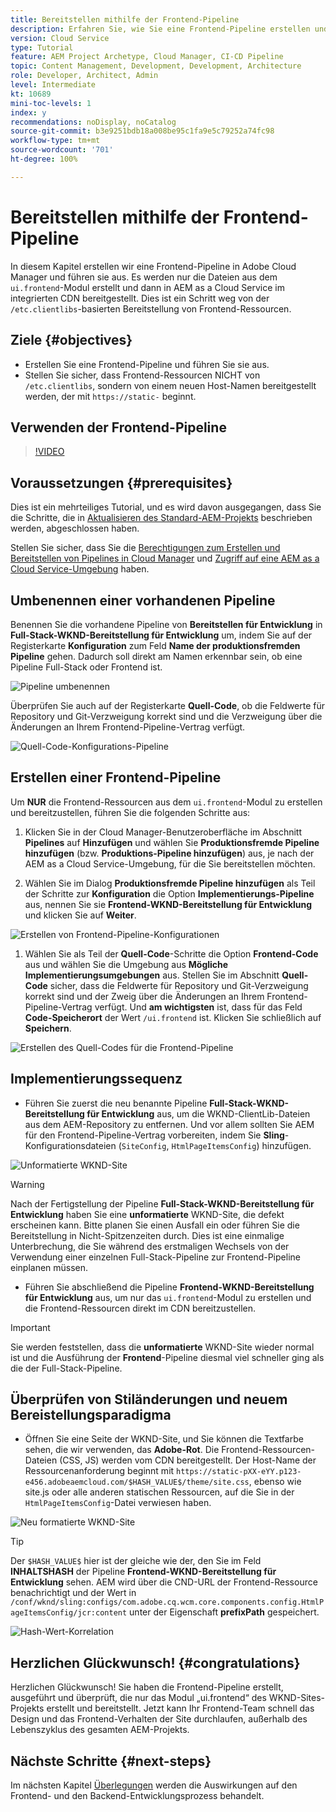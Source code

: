 ```yaml
---
title: Bereitstellen mithilfe der Frontend-Pipeline
description: Erfahren Sie, wie Sie eine Frontend-Pipeline erstellen und ausführen, die Frontend-Ressourcen erstellt und sie in AEM as a Cloud Service für das integrierte CDN bereitstellt.
version: Cloud Service
type: Tutorial
feature: AEM Project Archetype, Cloud Manager, CI-CD Pipeline
topic: Content Management, Development, Development, Architecture
role: Developer, Architect, Admin
level: Intermediate
kt: 10689
mini-toc-levels: 1
index: y
recommendations: noDisplay, noCatalog
source-git-commit: b3e9251bdb18a008be95c1fa9e5c79252a74fc98
workflow-type: tm+mt
source-wordcount: '701'
ht-degree: 100%

---
```



# Bereitstellen mithilfe der Frontend-Pipeline

In diesem Kapitel erstellen wir eine Frontend-Pipeline in Adobe Cloud Manager und führen sie aus. Es werden nur die Dateien aus dem `ui.frontend`-Modul erstellt und dann in AEM as a Cloud Service im integrierten CDN bereitgestellt. Dies ist ein Schritt weg von der `/etc.clientlibs`-basierten Bereitstellung von Frontend-Ressourcen.


## Ziele {#objectives}

* Erstellen Sie eine Frontend-Pipeline und führen Sie sie aus.
* Stellen Sie sicher, dass Frontend-Ressourcen NICHT von `/etc.clientlibs`, sondern von einem neuen Host-Namen bereitgestellt werden, der mit `https://static-` beginnt.

## Verwenden der Frontend-Pipeline

>[!VIDEO](https://video.tv.adobe.com/v/3409420?quality=12&learn=on)

## Voraussetzungen {#prerequisites}

Dies ist ein mehrteiliges Tutorial, und es wird davon ausgegangen, dass Sie die Schritte, die in [Aktualisieren des Standard-AEM-Projekts](./update-project.md) beschrieben werden, abgeschlossen haben.

Stellen Sie sicher, dass Sie die [Berechtigungen zum Erstellen und Bereitstellen von Pipelines in Cloud Manager](https://experienceleague.adobe.com/docs/experience-manager-cloud-manager/content/requirements/users-and-roles.html?lang=de#role-definitions) und [Zugriff auf eine AEM as a Cloud Service-Umgebung](https://experienceleague.adobe.com/docs/experience-manager-cloud-service/content/implementing/using-cloud-manager/manage-environments.html?lang=de) haben.

## Umbenennen einer vorhandenen Pipeline

Benennen Sie die vorhandene Pipeline von __Bereitstellen für Entwicklung__ in __Full-Stack-WKND-Bereitstellung für Entwicklung__ um, indem Sie auf der Registerkarte __Konfiguration__ zum Feld __Name der produktionsfremden Pipeline__ gehen. Dadurch soll direkt am Namen erkennbar sein, ob eine Pipeline Full-Stack oder Frontend ist.

![Pipeline umbenennen](assets/fullstack-wknd-deploy-dev-pipeline.png)


Überprüfen Sie auch auf der Registerkarte __Quell-Code__, ob die Feldwerte für Repository und Git-Verzweigung korrekt sind und die Verzweigung über die Änderungen an Ihrem Frontend-Pipeline-Vertrag verfügt.

![Quell-Code-Konfigurations-Pipeline](assets/fullstack-wknd-source-code-config.png)


## Erstellen einer Frontend-Pipeline

Um __NUR__ die Frontend-Ressourcen aus dem `ui.frontend`-Modul zu erstellen und bereitzustellen, führen Sie die folgenden Schritte aus:

1. Klicken Sie in der Cloud Manager-Benutzeroberfläche im Abschnitt __Pipelines__ auf __Hinzufügen__ und wählen Sie __Produktionsfremde Pipeline hinzufügen__ (bzw. __Produktions-Pipeline hinzufügen__) aus, je nach der AEM as a Cloud Service-Umgebung, für die Sie bereitstellen möchten.

1. Wählen Sie im Dialog __Produktionsfremde Pipeline hinzufügen__ als Teil der Schritte zur __Konfiguration__ die Option __Implementierungs-Pipeline__ aus, nennen Sie sie __Frontend-WKND-Bereitstellung für Entwicklung__ und klicken Sie auf __Weiter__.

![Erstellen von Frontend-Pipeline-Konfigurationen](assets/create-frontend-pipeline-configs.png)

1. Wählen Sie als Teil der __Quell-Code__-Schritte die Option __Frontend-Code__ aus und wählen Sie die Umgebung aus __Mögliche Implementierungsumgebungen__ aus. Stellen Sie im Abschnitt __Quell-Code__ sicher, dass die Feldwerte für Repository und Git-Verzweigung korrekt sind und der Zweig über die Änderungen an Ihrem Frontend-Pipeline-Vertrag verfügt.
Und __am wichtigsten__ ist, dass für das Feld __Code-Speicherort__ der Wert `/ui.frontend` ist. Klicken Sie schließlich auf __Speichern__.

![Erstellen des Quell-Codes für die Frontend-Pipeline](assets/create-frontend-pipeline-source-code.png)


## Implementierungssequenz

* Führen Sie zuerst die neu benannte Pipeline __Full-Stack-WKND-Bereitstellung für Entwicklung__ aus, um die WKND-ClientLib-Dateien aus dem AEM-Repository zu entfernen. Und vor allem sollten Sie AEM für den Frontend-Pipeline-Vertrag vorbereiten, indem Sie __Sling__-Konfigurationsdateien (`SiteConfig`, `HtmlPageItemsConfig`) hinzufügen.

![Unformatierte WKND-Site](assets/unstyled-wknd-site.png)

>[!WARNING]
>
>Nach der Fertigstellung der Pipeline __Full-Stack-WKND-Bereitstellung für Entwicklung__ haben Sie eine __unformatierte__ WKND-Site, die defekt erscheinen kann. Bitte planen Sie einen Ausfall ein oder führen Sie die Bereitstellung in Nicht-Spitzenzeiten durch. Dies ist eine einmalige Unterbrechung, die Sie während des erstmaligen Wechsels von der Verwendung einer einzelnen Full-Stack-Pipeline zur Frontend-Pipeline einplanen müssen.


* Führen Sie abschließend die Pipeline __Frontend-WKND-Bereitstellung für Entwicklung__ aus, um nur das `ui.frontend`-Modul zu erstellen und die Frontend-Ressourcen direkt im CDN bereitzustellen.

>[!IMPORTANT]
>
>Sie werden feststellen, dass die __unformatierte__ WKND-Site wieder normal ist und die Ausführung der __Frontend__-Pipeline diesmal viel schneller ging als die der Full-Stack-Pipeline.

## Überprüfen von Stiländerungen und neuem Bereistellungsparadigma

* Öffnen Sie eine Seite der WKND-Site, und Sie können die Textfarbe sehen, die wir verwenden, das __Adobe-Rot__. Die Frontend-Ressourcen-Dateien (CSS, JS) werden vom CDN bereitgestellt. Der Host-Name der Ressourcenanforderung beginnt mit `https://static-pXX-eYY.p123-e456.adobeaemcloud.com/$HASH_VALUE$/theme/site.css`, ebenso wie site.js oder alle anderen statischen Ressourcen, auf die Sie in der `HtmlPageItemsConfig`-Datei verwiesen haben.


![Neu formatierte WKND-Site](assets/newly-styled-wknd-site.png)



>[!TIP]
>
>Der `$HASH_VALUE$` hier ist der gleiche wie der, den Sie im Feld __INHALTSHASH__ der Pipeline __Frontend-WKND-Bereitstellung für Entwicklung__ sehen. AEM wird über die CND-URL der Frontend-Ressource benachrichtigt und der Wert in `/conf/wknd/sling:configs/com.adobe.cq.wcm.core.components.config.HtmlPageItemsConfig/jcr:content` unter der Eigenschaft __prefixPath__ gespeichert.


![Hash-Wert-Korrelation](assets/hash-value-correlartion.png)



## Herzlichen Glückwunsch! {#congratulations}

Herzlichen Glückwunsch! Sie haben die Frontend-Pipeline erstellt, ausgeführt und überprüft, die nur das Modul „ui.frontend“ des WKND-Sites-Projekts erstellt und bereitstellt. Jetzt kann Ihr Frontend-Team schnell das Design und das Frontend-Verhalten der Site durchlaufen, außerhalb des Lebenszyklus des gesamten AEM-Projekts.

## Nächste Schritte {#next-steps}

Im nächsten Kapitel [Überlegungen](considerations.md) werden die Auswirkungen auf den Frontend- und den Backend-Entwicklungsprozess behandelt.
